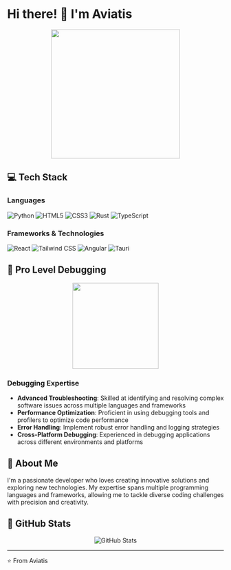 # Hi there! 👋 I'm Aviatis

<div align="center">
  <img src="https://user-images.githubusercontent.com/74038190/212751818-13da6fd2-27ca-45c4-9c64-3940ccfa6fd3.gif" width="300">
</div>

## 💻 Tech Stack

### Languages
![Python](https://img.shields.io/badge/Python-3776AB?style=for-the-badge&logo=python&logoColor=white)
![HTML5](https://img.shields.io/badge/HTML5-E34F26?style=for-the-badge&logo=html5&logoColor=white)
![CSS3](https://img.shields.io/badge/CSS3-1572B6?style=for-the-badge&logo=css3&logoColor=white)
![Rust](https://img.shields.io/badge/Rust-000000?style=for-the-badge&logo=rust&logoColor=white)
![TypeScript](https://img.shields.io/badge/TypeScript-007ACC?style=for-the-badge&logo=typescript&logoColor=white)

### Frameworks & Technologies
![React](https://img.shields.io/badge/React-20232A?style=for-the-badge&logo=react&logoColor=61DAFB)
![Tailwind CSS](https://img.shields.io/badge/Tailwind_CSS-38B2AC?style=for-the-badge&logo=tailwind-css&logoColor=white)
![Angular](https://img.shields.io/badge/Angular-DD0031?style=for-the-badge&logo=angular&logoColor=white)
![Tauri](https://img.shields.io/badge/Tauri-FFC131?style=for-the-badge&logo=tauri&logoColor=white)

## 🐞 Pro Level Debugging

<div align="center">
  <img src="https://user-images.githubusercontent.com/74038190/212898774-0a96dc1d-c908-4ce8-9dd7-a71aab6e1c2b.gif" width="200">
</div>

### Debugging Expertise
- **Advanced Troubleshooting**: Skilled at identifying and resolving complex software issues across multiple languages and frameworks
- **Performance Optimization**: Proficient in using debugging tools and profilers to optimize code performance
- **Error Handling**: Implement robust error handling and logging strategies
- **Cross-Platform Debugging**: Experienced in debugging applications across different environments and platforms

## 🚀 About Me

I'm a passionate developer who loves creating innovative solutions and exploring new technologies. My expertise spans multiple programming languages and frameworks, allowing me to tackle diverse coding challenges with precision and creativity.

## 🌟 GitHub Stats

<div align="center">
  <img src="https://github-readme-stats.vercel.app/api?username=aviatis&show_icons=true&theme=radical" alt="GitHub Stats" />
  <br>
</div>

---

⭐️ From Aviatis
